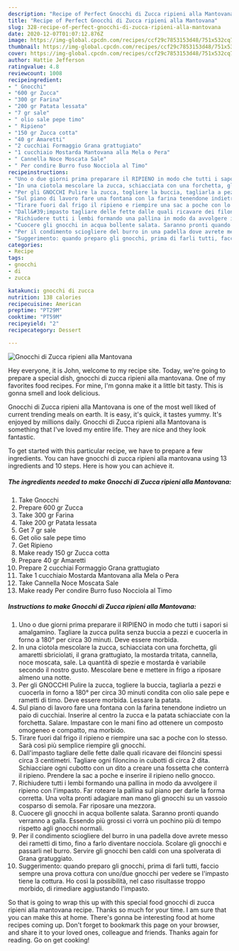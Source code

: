 ```yaml
---
description: "Recipe of Perfect Gnocchi di Zucca ripieni alla Mantovana"
title: "Recipe of Perfect Gnocchi di Zucca ripieni alla Mantovana"
slug: 328-recipe-of-perfect-gnocchi-di-zucca-ripieni-alla-mantovana
date: 2020-12-07T01:07:12.876Z
image: https://img-global.cpcdn.com/recipes/ccf29c7853153d48/751x532cq70/gnocchi-di-zucca-ripieni-alla-mantovana-recipe-main-photo.jpg
thumbnail: https://img-global.cpcdn.com/recipes/ccf29c7853153d48/751x532cq70/gnocchi-di-zucca-ripieni-alla-mantovana-recipe-main-photo.jpg
cover: https://img-global.cpcdn.com/recipes/ccf29c7853153d48/751x532cq70/gnocchi-di-zucca-ripieni-alla-mantovana-recipe-main-photo.jpg
author: Hattie Jefferson
ratingvalue: 4.8
reviewcount: 1008
recipeingredient:
- " Gnocchi"
- "600 gr Zucca"
- "300 gr Farina"
- "200 gr Patata lessata"
- "7 gr sale"
- " olio sale pepe timo"
- " Ripieno"
- "150 gr Zucca cotta"
- "40 gr Amaretti"
- "2 cucchiai Formaggio Grana grattugiato"
- "1 cucchiaio Mostarda Mantovana alla Mela o Pera"
- " Cannella Noce Moscata Sale"
- " Per condire Burro fuso Nocciola al Timo"
recipeinstructions:
- "Uno o due giorni prima preparare il RIPIENO in modo che tutti i sapori si amalgamino. Tagliare la zucca pulita senza buccia a pezzi e cuocerla in forno a 180° per circa 30 minuti. Deve essere morbida."
- "In una ciotola mescolare la zucca, schiacciata con una forchetta, gli amaretti sbriciolati, il grana grattugiato, la mostarda tritata, cannella, noce moscata, sale. La quantità di spezie e mostarda è variabile secondo il nostro gusto. Mescolare bene e mettere in frigo a riposare almeno una notte."
- "Per gli GNOCCHI Pulire la zucca, togliere la buccia, tagliarla a pezzi e cuocerla in forno a 180° per circa 30 minuti condita con olio sale pepe e rametti di timo. Deve essere morbida. Lessare la patata."
- "Sul piano di lavoro fare una fontana con la farina tenendone indietro un paio di cucchiai. Inserire al centro la zucca e la patata schiacciate con la forchetta. Salare. Impastare con le mani fino ad ottenere un composto omogeneo e compatto, ma morbido."
- "Tirare fuori dal frigo il ripieno e riempire una sac a poche con lo stesso. Sarà così più semplice riempire gli gnocchi."
- "Dall&#39;impasto tagliare delle fette dalle quali ricavare dei filoncini spessi circa 3 centimetri. Tagliare ogni filoncino in cubotti di circa 2 dita. Schiacciare ogni cubotto con un dito a creare una fossetta che conterrà il ripieno. Prendere la sac a poche e inserire il ripieno nello gnocco."
- "Richiudere tutti i lembi formando una pallina in modo da avvolgere il ripieno con l&#39;impasto. Far roteare la pallina sul piano per darle la forma corretta. Una volta pronti adagiare man mano gli gnocchi su un vassoio cosparso di semola. Far riposare una mezzora."
- "Cuocere gli gnocchi in acqua bollente salata. Saranno pronti quando verranno a galla. Essendo più grossi ci vorrà un pochino più di tempo rispetto agli gnocchi normali."
- "Per il condimento sciogliere del burro in una padella dove avrete messo dei rametti di timo, fino a farlo diventare nocciola. Scolare gli gnocchi e passarli nel burro. Servire gli gnocchi ben caldi con una spolverata di Grana gratuggiato."
- "Suggerimento: quando preparo gli gnocchi, prima di farli tutti, faccio sempre una prova cottura con uno/due gnocchi per vedere se l&#39;impasto tiene la cottura. Ho così la possibilità, nel caso risultasse troppo morbido, di rimediare aggiustando l&#39;impasto."
categories:
- Recipe
tags:
- gnocchi
- di
- zucca

katakunci: gnocchi di zucca 
nutrition: 138 calories
recipecuisine: American
preptime: "PT29M"
cooktime: "PT59M"
recipeyield: "2"
recipecategory: Dessert

---
```



![Gnocchi di Zucca ripieni alla Mantovana](https://img-global.cpcdn.com/recipes/ccf29c7853153d48/751x532cq70/gnocchi-di-zucca-ripieni-alla-mantovana-recipe-main-photo.jpg)

Hey everyone, it is John, welcome to my recipe site. Today, we're going to prepare a special dish, gnocchi di zucca ripieni alla mantovana. One of my favorites food recipes. For mine, I'm gonna make it a little bit tasty. This is gonna smell and look delicious.



Gnocchi di Zucca ripieni alla Mantovana is one of the most well liked of current trending meals on earth. It is easy, it's quick, it tastes yummy. It's enjoyed by millions daily. Gnocchi di Zucca ripieni alla Mantovana is something that I've loved my entire life. They are nice and they look fantastic.


To get started with this particular recipe, we have to prepare a few ingredients. You can have gnocchi di zucca ripieni alla mantovana using 13 ingredients and 10 steps. Here is how you can achieve it.

<!--inarticleads1-->

##### The ingredients needed to make Gnocchi di Zucca ripieni alla Mantovana:

1. Take  Gnocchi
1. Prepare 600 gr Zucca
1. Take 300 gr Farina
1. Take 200 gr Patata lessata
1. Get 7 gr sale
1. Get  olio sale pepe timo
1. Get  Ripieno
1. Make ready 150 gr Zucca cotta
1. Prepare 40 gr Amaretti
1. Prepare 2 cucchiai Formaggio Grana grattugiato
1. Take 1 cucchiaio Mostarda Mantovana alla Mela o Pera
1. Take  Cannella Noce Moscata Sale
1. Make ready  Per condire Burro fuso Nocciola al Timo




<!--inarticleads2-->

##### Instructions to make Gnocchi di Zucca ripieni alla Mantovana:

1. Uno o due giorni prima preparare il RIPIENO in modo che tutti i sapori si amalgamino. Tagliare la zucca pulita senza buccia a pezzi e cuocerla in forno a 180° per circa 30 minuti. Deve essere morbida.
1. In una ciotola mescolare la zucca, schiacciata con una forchetta, gli amaretti sbriciolati, il grana grattugiato, la mostarda tritata, cannella, noce moscata, sale. La quantità di spezie e mostarda è variabile secondo il nostro gusto. Mescolare bene e mettere in frigo a riposare almeno una notte.
1. Per gli GNOCCHI Pulire la zucca, togliere la buccia, tagliarla a pezzi e cuocerla in forno a 180° per circa 30 minuti condita con olio sale pepe e rametti di timo. Deve essere morbida. Lessare la patata.
1. Sul piano di lavoro fare una fontana con la farina tenendone indietro un paio di cucchiai. Inserire al centro la zucca e la patata schiacciate con la forchetta. Salare. Impastare con le mani fino ad ottenere un composto omogeneo e compatto, ma morbido.
1. Tirare fuori dal frigo il ripieno e riempire una sac a poche con lo stesso. Sarà così più semplice riempire gli gnocchi.
1. Dall&#39;impasto tagliare delle fette dalle quali ricavare dei filoncini spessi circa 3 centimetri. Tagliare ogni filoncino in cubotti di circa 2 dita. Schiacciare ogni cubotto con un dito a creare una fossetta che conterrà il ripieno. Prendere la sac a poche e inserire il ripieno nello gnocco.
1. Richiudere tutti i lembi formando una pallina in modo da avvolgere il ripieno con l&#39;impasto. Far roteare la pallina sul piano per darle la forma corretta. Una volta pronti adagiare man mano gli gnocchi su un vassoio cosparso di semola. Far riposare una mezzora.
1. Cuocere gli gnocchi in acqua bollente salata. Saranno pronti quando verranno a galla. Essendo più grossi ci vorrà un pochino più di tempo rispetto agli gnocchi normali.
1. Per il condimento sciogliere del burro in una padella dove avrete messo dei rametti di timo, fino a farlo diventare nocciola. Scolare gli gnocchi e passarli nel burro. Servire gli gnocchi ben caldi con una spolverata di Grana gratuggiato.
1. Suggerimento: quando preparo gli gnocchi, prima di farli tutti, faccio sempre una prova cottura con uno/due gnocchi per vedere se l&#39;impasto tiene la cottura. Ho così la possibilità, nel caso risultasse troppo morbido, di rimediare aggiustando l&#39;impasto.




So that is going to wrap this up with this special food gnocchi di zucca ripieni alla mantovana recipe. Thanks so much for your time. I am sure that you can make this at home. There's gonna be interesting food at home recipes coming up. Don't forget to bookmark this page on your browser, and share it to your loved ones, colleague and friends. Thanks again for reading. Go on get cooking!
